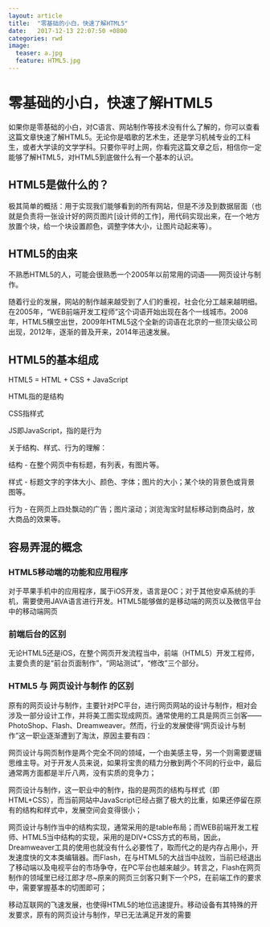 ```yaml
---
layout: article
title:  "零基础的小白，快速了解HTML5"
date:   2017-12-13 22:07:50 +0800
categories: rwd 
image:
  teaser: a.jpg
  feature: HTML5.jpg
---
```

# 零基础的小白，快速了解HTML5
如果你是零基础的小白，对C语言、网站制作等技术没有什么了解的，你可以查看这篇文章快速了解HTML5。无论你是唱歌的艺术生，还是学习机械专业的工科生，或者大学读的文学学科。只要你平时上网，你看完这篇文章之后，相信你一定能够了解HTML5，对HTML5到底做什么有一个基本的认识。

## HTML5是做什么的？
极其简单的概括：用于实现我们能够看到的所有网站，但是不涉及到数据层面（也就是负责将一张设计好的网页图片[设计师的工作]，用代码实现出来，在一个地方放置个块，给一个块设置颜色，调整字体大小，让图片动起来等）。
## HTML5的由来
不熟悉HTML5的人，可能会很熟悉一个2005年以前常用的词语——网页设计与制作。

随着行业的发展，网站的制作越来越受到了人们的重视，社会化分工越来越明细。在2005年，“WEB前端开发工程师”这个词语开始出现在各个一线城市。2008年，HTML5横空出世，2009年HTML5这个全新的词语在北京的一些顶尖级公司出现，2012年，逐渐的普及开来，2014年迅速发展。
## HTML5的基本组成
HTML5 = HTML + CSS + JavaScript

HTML指的是结构

CSS指样式

JS即JavaScript，指的是行为

关于结构、样式、行为的理解：

结构 - 在整个网页中有标题，有列表，有图片等。

样式 - 标题文字的字体大小、颜色、字体；图片的大小；某个块的背景色或背景图等。

行为 - 在网页上四处飘动的广告；图片滚动；浏览淘宝时鼠标移动到商品时，放大商品的效果等。
## 容易弄混的概念
### HTML5移动端的功能和应用程序
对于苹果手机中的应用程序，属于iOS开发，语言是OC；对于其他安卓系统的手机，需要使用JAVA语言进行开发。HTML5能够做的是移动端的网页以及微信平台中的移动端网页
### 前端后台的区别
无论HTML5还是iOS，在整个网页开发流程当中，前端（HTML5）开发工程师，主要负责的是“前台页面制作”，“网站测试”，“修改”三个部分。
### HTML5 与 网页设计与制作 的区别
原有的网页设计与制作，主要针对PC平台，进行网页网站的设计与制作，相对会涉及一部分设计工作，并将美工图实现成网页。通常使用的工具是网页三剑客——PhotoShop、Flash、Dreamweaver。然而，行业的发展使得“网页设计与制作”这一职业逐渐遭到了淘汰，原因主要有四：

网页设计与网页制作是两个完全不同的领域，一个由美感主导，另一个则需要逻辑思维主导。对于开发人员来说，如果将宝贵的精力分散到两个不同的行业中，最后通常两方面都是半斤八两，没有实质的竞争力；

网页设计与制作，这一职业中的制作，指的是网页的结构与样式（即HTML+CSS），而当前网站中JavaScript已经占据了极大的比重，如果还停留在原有的结构和样式中，发展空间会变得很小；

网页设计与制作当中的结构实现，通常采用的是table布局；而WEB前端开发工程师、HTML5当中结构的实现，采用的是DIV+CSS方式的布局，因此，Dreamweaver工具的使用也就没有什么必要性了，取而代之的是内存占用小，开发速度快的文本类编辑器。而Flash，在与HTML5的大战当中战败，当前已经退出了移动端以及电视平台的市场争夺，在PC平台也越来越少。转言之，Flash在网页制作的领域里已经江郎才尽~原来的网页三剑客只剩下一个PS，在前端工作的要求中，需要掌握基本的切图即可；

移动互联网的飞速发展，也使得HTML5的地位迅速提升。移动设备有其特殊的开发要求，原有的网页设计与制作，早已无法满足开发的需要


